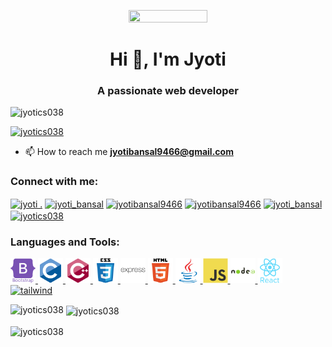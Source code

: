 <p align="center">
<a href="#"><img width="50%" src="https://images.lemonly.com/wp-content/uploads/2018/08/07150313/Homebase_Thumb_v01.gif" height="50%"/></a>
</p>
<h1 align="center">Hi 👋, I'm Jyoti</h1>
<h3 align="center">A passionate web developer</h3>
<!-- <img align="right" alt="Coding" width="400" src=""> -->
<p align="left"> <img src="https://komarev.com/ghpvc/?username=jyotics038&label=Profile%20views&color=0e75b6&style=flat" alt="jyotics038" /> </p>

<p align="left"> <a href="https://github.com/ryo-ma/github-profile-trophy"><img src="https://github-profile-trophy.vercel.app/?username=jyotics038" alt="jyotics038" /></a> </p>

- 📫 How to reach me **jyotibansal9466@gmail.com**

<h3 align="left">Connect with me:</h3>
<p align="left">
<a href="https://linkedin.com/in/jyoti ." target="blank"><img align="center" src="https://raw.githubusercontent.com/rahuldkjain/github-profile-readme-generator/master/src/images/icons/Social/linked-in-alt.svg" alt="jyoti ." height="30" width="40" /></a>
<a href="https://www.codechef.com/users/jyoti_bansal" target="blank"><img align="center" src="https://cdn.jsdelivr.net/npm/simple-icons@3.1.0/icons/codechef.svg" alt="jyoti_bansal" height="30" width="40" /></a>
<a href="https://www.hackerrank.com/jyotibansal9466" target="blank"><img align="center" src="https://raw.githubusercontent.com/rahuldkjain/github-profile-readme-generator/master/src/images/icons/Social/hackerrank.svg" alt="jyotibansal9466" height="30" width="40" /></a>
<a href="https://codeforces.com/profile/jyotibansal9466" target="blank"><img align="center" src="https://raw.githubusercontent.com/rahuldkjain/github-profile-readme-generator/master/src/images/icons/Social/codeforces.svg" alt="jyotibansal9466" height="30" width="40" /></a>
<a href="https://www.leetcode.com/jyoti_bansal" target="blank"><img align="center" src="https://raw.githubusercontent.com/rahuldkjain/github-profile-readme-generator/master/src/images/icons/Social/leet-code.svg" alt="jyoti_bansal" height="30" width="40" /></a>
<a href="https://auth.geeksforgeeks.org/user/jyotics038" target="blank"><img align="center" src="https://raw.githubusercontent.com/rahuldkjain/github-profile-readme-generator/master/src/images/icons/Social/geeks-for-geeks.svg" alt="jyotics038" height="30" width="40" /></a>
</p>

<h3 align="left">Languages and Tools:</h3>
<p align="left"> <a href="https://getbootstrap.com" target="_blank" rel="noreferrer"> <img src="https://raw.githubusercontent.com/devicons/devicon/master/icons/bootstrap/bootstrap-plain-wordmark.svg" alt="bootstrap" width="40" height="40"/> </a> <a href="https://www.cprogramming.com/" target="_blank" rel="noreferrer"> <img src="https://raw.githubusercontent.com/devicons/devicon/master/icons/c/c-original.svg" alt="c" width="40" height="40"/> </a> <a href="https://www.w3schools.com/cpp/" target="_blank" rel="noreferrer"> <img src="https://raw.githubusercontent.com/devicons/devicon/master/icons/cplusplus/cplusplus-original.svg" alt="cplusplus" width="40" height="40"/> </a> <a href="https://www.w3schools.com/css/" target="_blank" rel="noreferrer"> <img src="https://raw.githubusercontent.com/devicons/devicon/master/icons/css3/css3-original-wordmark.svg" alt="css3" width="40" height="40"/> </a> <a href="https://expressjs.com" target="_blank" rel="noreferrer"> <img src="https://raw.githubusercontent.com/devicons/devicon/master/icons/express/express-original-wordmark.svg" alt="express" width="40" height="40"/> </a> <a href="https://www.w3.org/html/" target="_blank" rel="noreferrer"> <img src="https://raw.githubusercontent.com/devicons/devicon/master/icons/html5/html5-original-wordmark.svg" alt="html5" width="40" height="40"/> </a> <a href="https://www.java.com" target="_blank" rel="noreferrer"> <img src="https://raw.githubusercontent.com/devicons/devicon/master/icons/java/java-original.svg" alt="java" width="40" height="40"/> </a> <a href="https://developer.mozilla.org/en-US/docs/Web/JavaScript" target="_blank" rel="noreferrer"> <img src="https://raw.githubusercontent.com/devicons/devicon/master/icons/javascript/javascript-original.svg" alt="javascript" width="40" height="40"/> </a> <a href="https://nodejs.org" target="_blank" rel="noreferrer"> <img src="https://raw.githubusercontent.com/devicons/devicon/master/icons/nodejs/nodejs-original-wordmark.svg" alt="nodejs" width="40" height="40"/> </a> <a href="https://reactjs.org/" target="_blank" rel="noreferrer"> <img src="https://raw.githubusercontent.com/devicons/devicon/master/icons/react/react-original-wordmark.svg" alt="react" width="40" height="40"/> </a> <a href="https://tailwindcss.com/" target="_blank" rel="noreferrer"> <img src="https://www.vectorlogo.zone/logos/tailwindcss/tailwindcss-icon.svg" alt="tailwind" width="40" height="40"/> </a> </p>

<p><img align="left" src="https://github-readme-stats.vercel.app/api/top-langs?username=jyotics038&show_icons=true&locale=en&layout=compact" alt="jyotics038" /></p>

<p>&nbsp;<img align="center" src="https://github-readme-stats.vercel.app/api?username=jyotics038&show_icons=true&locale=en" alt="jyotics038" /></p>

<p><img align="center" src="https://github-readme-streak-stats.herokuapp.com/?user=jyotics038&" alt="jyotics038" /></p>
